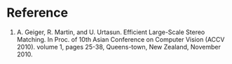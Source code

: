 

# Reference
1. A. Geiger, R. Martin, and U. Urtasun. Efficient Large-Scale Stereo Matching. In Proc. of 10th Asian Conference on Computer Vision (ACCV 2010). volume 1, pages 25-38, Queens-town, New Zealand, November 2010.
